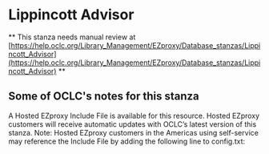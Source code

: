 # Lippincott Advisor
** This stanza needs manual review at [https://help.oclc.org/Library_Management/EZproxy/Database_stanzas/Lippincott_Advisor](https://help.oclc.org/Library_Management/EZproxy/Database_stanzas/Lippincott_Advisor) **

## Some of OCLC's notes for this stanza

A Hosted EZproxy Include File is available for this resource. Hosted EZproxy customers will receive automatic updates with OCLC&rsquo;s latest version of this stanza. Note: Hosted EZproxy customers in the Americas using self-service may reference the Include File by adding the following line to config.txt:

&nbsp;

&nbsp;
